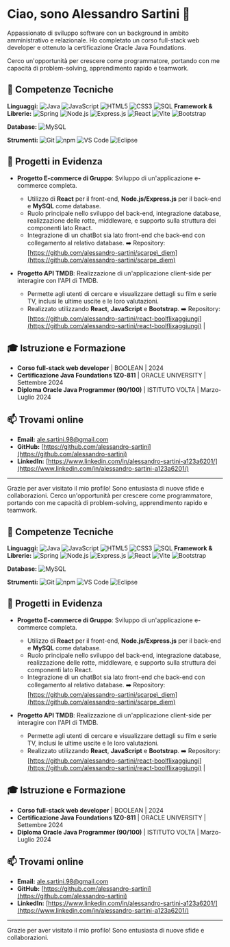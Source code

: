 
# Ciao, sono Alessandro Sartini 👋

Appassionato di sviluppo software con un background in ambito amministrativo e relazionale. Ho completato un corso full-stack web developer e ottenuto la certificazione Oracle Java Foundations.

Cerco un'opportunità per crescere come programmatore, portando con me capacità di problem-solving, apprendimento rapido e teamwork.

## 🔧 Competenze Tecniche

**Linguaggi:**
![Java](https://img.shields.io/badge/Java-007396?style=for-the-badge&logo=java&logoColor=white)
![JavaScript](https://img.shields.io/badge/JavaScript-F7DF1E?style=for-the-badge&logo=javascript&logoColor=black)
![HTML5](https://img.shields.io/badge/HTML5-E34F26?style=for-the-badge&logo=html5&logoColor=white)
![CSS3](https://img.shields.io/badge/CSS3-1572B6?style=for-the-badge&logo=css3&logoColor=white)
![SQL](https://img.shields.io/badge/SQL-4479A1?style=for-the-badge&logo=mysql&logoColor=white) **Framework & Librerie:**
![Spring](https://img.shields.io/badge/Spring-66BB66?style=for-the-badge&logo=spring&logoColor=white)
![Node.js](https://img.shields.io/badge/Node.js-339933?style=for-the-badge&logo=node.js&logoColor=white)
![Express.js](https://img.shields.io/badge/Express.js-000000?style=for-the-badge&logo=express&logoColor=white)
![React](https://img.shields.io/badge/React-61DAFB?style=for-the-badge&logo=react&logoColor=black)
![Vite](https://img.shields.io/badge/Vite-646CFF?style=for-the-badge&logo=vite&logoColor=white)
![Bootstrap](https://img.shields.io/badge/Bootstrap-7952B3?style=for-the-badge&logo=bootstrap&logoColor=white)

**Database:**
![MySQL](https://img.shields.io/badge/MySQL-4479A1?style=for-the-badge&logo=mysql&logoColor=white)

**Strumenti:**
![Git](https://img.shields.io/badge/Git-F05032?style=for-the-badge&logo=git&logoColor=white)
![npm](https://img.shields.io/badge/npm-CB3837?style=for-the-badge&logo=npm&logoColor=white)
![VS Code](https://img.shields.io/badge/VS%20Code-007ACC?style=for-the-badge&logo=visual-studio-code&logoColor=white)
![Eclipse](https://img.shields.io/badge/Eclipse-2C2255?style=for-the-badge&logo=eclipse&logoColor=white)


## 🚀 Progetti in Evidenza

* **Progetto E-commerce di Gruppo**: Sviluppo di un'applicazione e-commerce completa.
    * Utilizzo di **React** per il front-end, **Node.js/Express.js** per il back-end e **MySQL** come database.
    * Ruolo principale nello sviluppo del back-end, integrazione database, realizzazione delle rotte, middleware, e supporto sulla struttura dei componenti lato React.
    * Integrazione di un chatBot sia lato front-end che back-end con collegamento al relativo database.
    ➡️ Repository: [https://github.com/alessandro-sartini/scarpe\_diem](https://github.com/alessandro-sartini/scarpe_diem)

* **Progetto API TMDB**: Realizzazione di un'applicazione client-side per interagire con l'API di TMDB.
    * Permette agli utenti di cercare e visualizzare dettagli su film e serie TV, inclusi le ultime uscite e le loro valutazioni.
    * Realizzato utilizzando **React**, **JavaScript** e **Bootstrap**.
    ➡️ Repository: [https://github.com/alessandro-sartini/react-boolflixaggiungi](https://github.com/alessandro-sartini/react-boolflixaggiungi) | 

## 🎓 Istruzione e Formazione

* **Corso full-stack web developer** | BOOLEAN | 2024 
* **Certificazione Java Foundations 1Z0-811** | ORACLE UNIVERSITY | Settembre 2024 
* **Diploma Oracle Java Programmer (90/100)** | ISTITUTO VOLTA | Marzo-Luglio 2024 


## 📫 Trovami online

* **Email:** [ale.sartini.98@gmail.com](mailto:ale.sartini.98@gmail.com) 
* **GitHub:** [https://github.com/alessandro-sartini](https://github.com/alessandro-sartini)
* **LinkedIn:** [https://www.linkedin.com/in/alessandro-sartini-a123a6201/](https://www.linkedin.com/in/alessandro-sartini-a123a6201/)

---

Grazie per aver visitato il mio profilo! Sono entusiasta di nuove sfide e collaborazioni.
Cerco un'opportunità per crescere come programmatore, portando con me capacità di problem-solving, apprendimento rapido e teamwork.

## 🔧 Competenze Tecniche

**Linguaggi:**
![Java](https://img.shields.io/badge/Java-007396?style=for-the-badge&logo=java&logoColor=white)
![JavaScript](https://img.shields.io/badge/JavaScript-F7DF1E?style=for-the-badge&logo=javascript&logoColor=black)
![HTML5](https://img.shields.io/badge/HTML5-E34F26?style=for-the-badge&logo=html5&logoColor=white)
![CSS3](https://img.shields.io/badge/CSS3-1572B6?style=for-the-badge&logo=css3&logoColor=white)
![SQL](https://img.shields.io/badge/SQL-4479A1?style=for-the-badge&logo=mysql&logoColor=white) **Framework & Librerie:**
![Spring](https://img.shields.io/badge/Spring-66BB66?style=for-the-badge&logo=spring&logoColor=white)
![Node.js](https://img.shields.io/badge/Node.js-339933?style=for-the-badge&logo=node.js&logoColor=white)
![Express.js](https://img.shields.io/badge/Express.js-000000?style=for-the-badge&logo=express&logoColor=white)
![React](https://img.shields.io/badge/React-61DAFB?style=for-the-badge&logo=react&logoColor=black)
![Vite](https://img.shields.io/badge/Vite-646CFF?style=for-the-badge&logo=vite&logoColor=white)
![Bootstrap](https://img.shields.io/badge/Bootstrap-7952B3?style=for-the-badge&logo=bootstrap&logoColor=white)

**Database:**
![MySQL](https://img.shields.io/badge/MySQL-4479A1?style=for-the-badge&logo=mysql&logoColor=white)

**Strumenti:**
![Git](https://img.shields.io/badge/Git-F05032?style=for-the-badge&logo=git&logoColor=white)
![npm](https://img.shields.io/badge/npm-CB3837?style=for-the-badge&logo=npm&logoColor=white)
![VS Code](https://img.shields.io/badge/VS%20Code-007ACC?style=for-the-badge&logo=visual-studio-code&logoColor=white)
![Eclipse](https://img.shields.io/badge/Eclipse-2C2255?style=for-the-badge&logo=eclipse&logoColor=white)


## 🚀 Progetti in Evidenza

* **Progetto E-commerce di Gruppo**: Sviluppo di un'applicazione e-commerce completa.
    * Utilizzo di **React** per il front-end, **Node.js/Express.js** per il back-end e **MySQL** come database.
    * Ruolo principale nello sviluppo del back-end, integrazione database, realizzazione delle rotte, middleware, e supporto sulla struttura dei componenti lato React.
    * Integrazione di un chatBot sia lato front-end che back-end con collegamento al relativo database.
    ➡️ Repository: [https://github.com/alessandro-sartini/scarpe\_diem](https://github.com/alessandro-sartini/scarpe_diem)

* **Progetto API TMDB**: Realizzazione di un'applicazione client-side per interagire con l'API di TMDB.
    * Permette agli utenti di cercare e visualizzare dettagli su film e serie TV, inclusi le ultime uscite e le loro valutazioni.
    * Realizzato utilizzando **React**, **JavaScript** e **Bootstrap**.
    ➡️ Repository: [https://github.com/alessandro-sartini/react-boolflixaggiungi](https://github.com/alessandro-sartini/react-boolflixaggiungi) | 

## 🎓 Istruzione e Formazione

* **Corso full-stack web developer** | BOOLEAN | 2024 
* **Certificazione Java Foundations 1Z0-811** | ORACLE UNIVERSITY | Settembre 2024 
* **Diploma Oracle Java Programmer (90/100)** | ISTITUTO VOLTA | Marzo-Luglio 2024 


## 📫 Trovami online

* **Email:** [ale.sartini.98@gmail.com](mailto:ale.sartini.98@gmail.com) 
* **GitHub:** [https://github.com/alessandro-sartini](https://github.com/alessandro-sartini)
* **LinkedIn:** [https://www.linkedin.com/in/alessandro-sartini-a123a6201/](https://www.linkedin.com/in/alessandro-sartini-a123a6201/)

---

Grazie per aver visitato il mio profilo! Sono entusiasta di nuove sfide e collaborazioni.
